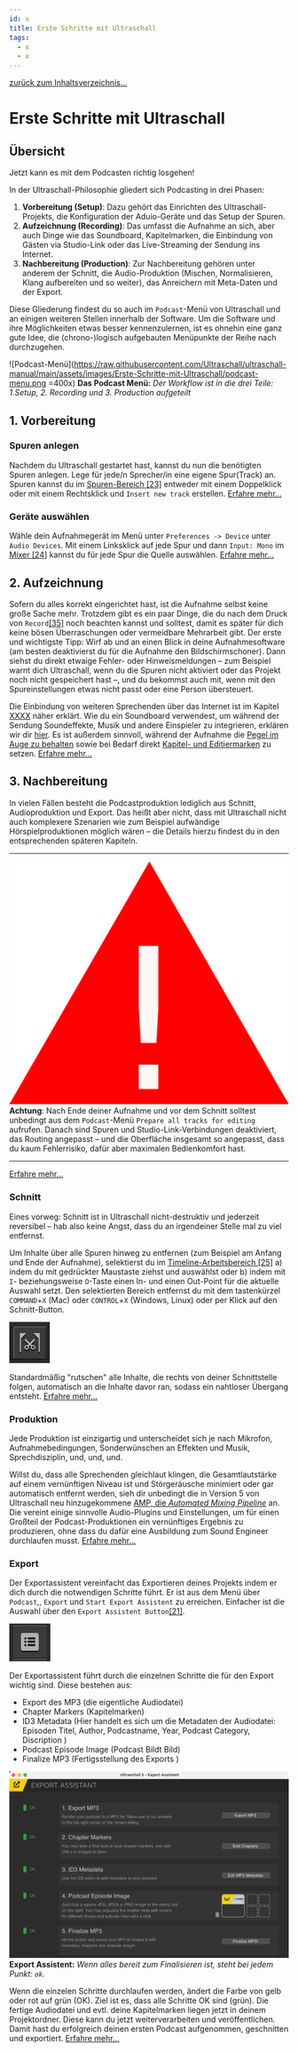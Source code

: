 ```yaml
---
id: x
title: Erste Schritte mit Ultraschall
tags:
  - x
  - x
---
```


[zurück zum Inhaltsverzeichnis...](https://pad.gwdg.de/t3uoZPBsTyigArO0yHq8jw#)

<!-- @todo: Links auf  Git main umziehen -->

# Erste Schritte mit Ultraschall

## Übersicht
Jetzt kann es mit dem Podcasten richtig losgehen!

In der Ultraschall-Philosophie gliedert sich Podcasting in drei Phasen:
1. **Vorbereitung (Setup)**: Dazu gehört das Einrichten des Ultraschall-Projekts, die Konfiguration der Aduio-Geräte und das Setup der Spuren.
2. **Aufzeichnung (Recording)**: Das umfasst die Aufnahme an sich, aber auch Dinge wie das Soundboard, Kapitelmarken, die Einbindung von <!-- es gibt doch keinen weblichen Gast? Gästinnen und --> Gästen via Studio-Link oder das Live-Streaming der Sendung ins Internet.
3. **Nachbereitung (Production)**: Zur Nachbereitung gehören unter anderem der Schnitt, die Audio-Produktion (Mischen, Normalisieren, Klang aufbereiten und so weiter), das Anreichern mit Meta-Daten und der Export.

Diese Gliederung findest du so auch im `Podcast`-Menü von Ultraschall und an einigen weiteren Stellen innerhalb der Software. Um die Software und ihre Möglichkeiten etwas besser kennenzulernen, ist es ohnehin eine ganz gute Idee, die (chrono-)logisch aufgebauten Menüpunkte der Reihe nach durchzugehen.

![Podcast-Menü](https://raw.githubusercontent.com/Ultraschall/ultraschall-manual/main/assets/images/Erste-Schritte-mit-Ultraschall/podcast-menu.png =400x)
**Das Podcast Menü:** *Der Workflow ist in die drei Teile: 1.Setup, 2. Recording und 3. Production aufgeteilt*

## 1. Vorbereitung
### Spuren anlegen
Nachdem du Ultraschall gestartet hast, kannst du nun die benötigten Spuren anlegen. Lege für jede/n Sprecher/in eine eigene Spur(Track) an. Spuren kannst du im [Spuren-Bereich [23]](GUI-Gesamtuebersicht) entweder mit einem Doppelklick oder mit einem Rechtsklick und `Insert new track` erstellen.
[Erfahre mehr...](https://pad.gwdg.de/AfIRFYAlQ5mM1PvSHIZCvg#Spuren-anlegen)

### Geräte auswählen
Wähle dein Aufnahmegerät im Menü unter `Preferences -> Device` unter `Audio Devices`. Mit einem Linksklick auf jede Spur und dann `Input: Mono` im [Mixer [24]](GUI-Gesamtuebersicht) kannst du für jede Spur die Quelle auswählen.
[Erfahre mehr...](https://pad.gwdg.de/AfIRFYAlQ5mM1PvSHIZCvg#Eing%C3%A4nge-w%C3%A4hlen)

## 2. Aufzeichnung
Sofern du alles korrekt eingerichtet hast, ist die Aufnahme selbst keine große Sache mehr. Trotzdem gibt es ein paar Dinge, die du nach dem Druck von `Record`[[35]](GUI-Gesamtuebersicht) noch beachten kannst und solltest, damit es später für dich keine bösen Überraschungen oder vermeidbare Mehrarbeit gibt. Der erste und wichtigste Tipp: Wirf ab und an einen Blick in deine Aufnahmesoftware (am besten deaktivierst du für die Aufnahme den Bildschirmschoner). Dann siehst du direkt etwaige Fehler- oder Hinweismeldungen – zum Beispiel warnt dich Ultraschall, wenn du die Spuren nicht aktiviert oder das Projekt noch nicht gespeichert hast –, und du bekommst auch mit, wenn mit den Spureinstellungen etwas nicht passt oder eine Person übersteuert.

Die Einbindung von weiteren Sprechenden über das Internet ist im Kapitel [XXXX]() näher erklärt. Wie du ein Soundboard verwendest, um während der Sendung Soundeffekte, Musik und andere Einspieler zu integrieren, erklären wir dir [hier](). Es ist außerdem sinnvoll, während der Aufnahme die [Pegel im Auge zu behalten]() sowie bei Bedarf direkt [Kapitel- und Editiermarken]() zu setzen.
[Erfahre mehr...](t)

## 3. Nachbereitung
In vielen Fällen besteht die Podcastproduktion lediglich aus Schnitt, Audioproduktion und Export. Das heißt aber nicht, dass mit Ultraschall nicht auch komplexere Szenarien wie zum Beispiel aufwändige Hörspielproduktionen möglich wären – die Details hierzu findest du in den entsprechenden späteren Kapiteln.

___
![Achtung](https://raw.githubusercontent.com/Ultraschall/ultraschall-manual/Aufnahme/assets/images/allgemein/Achtung.png?=20x20) **Achtung**: Nach Ende deiner Aufnahme und vor dem Schnitt solltest unbedingt aus dem `Podcast`-Menü `Prepare all tracks for editing` aufrufen. Danach sind Spuren und Studio-Link-Verbindungen deaktiviert, das Routing angepasst – und die Oberfläche insgesamt so angepasst, dass du kaum Fehlerrisiko, dafür aber maximalen Bedienkomfort hast.

---
[Erfahre mehr...]()
### Schnitt
Eines vorweg: Schnitt ist in Ultraschall nicht-destruktiv und jederzeit reversibel – hab also keine Angst, dass du an irgendeiner Stelle mal zu viel entfernst.

Um Inhalte über alle Spuren hinweg zu entfernen (zum Beispiel am Anfang und Ende der Aufnahme), selektierst du im [Timeline-Arbeitsbereich [25]](GUI-Gesamtuebersicht) a) indem du mit gedrückter Maustaste ziehst und auswählst oder b) indem mit `I`- beziehungsweise `O`-Taste einen In- und einen Out-Point für die aktuelle Auswahl setzt. Den selektierten Bereich entfernst du mit dem tastenkürzel `COMMAND`+`X` (Mac) oder `CONTROL`+`X` (Windows, Linux) oder per Klick auf den Schnitt-Button.

![Schnitt](https://raw.githubusercontent.com/Ultraschall/ultraschall-manual/main/assets/images/Schnitt/edit-buttons-ripple-cut.png)

Standardmäßig "rutschen" alle Inhalte, die rechts von deiner Schnittstelle folgen, automatisch an die Inhalte davor ran, sodass ein nahtloser Übergang entsteht.
[Erfahre mehr...](https://pad.gwdg.de/NuE2l9jCSF-3wnP_ekP-Bw#Schnit)


### Produktion
Jede Produktion ist einzigartig und unterscheidet sich je nach Mikrofon, Aufnahmebedingungen, Sonderwünschen an Effekten und Musik, Sprechdisziplin, und, und, und.

Willst du, dass alle Sprechenden gleichlaut klingen, die Gesamtlautstärke auf einem vernünftigen Niveau ist und Störgeräusche minimiert oder gar automatisch entfernt werden, sieh dir unbedingt die in Version 5 von Ultraschall neu hinzugekommene [AMP, die *Automated Mixing Pipeline*]() an. Die vereint einige sinnvolle Audio-Plugins und Einstellungen, um für einen Großteil der Podcast-Produktionen ein vernünftiges Ergebnis zu produzieren, ohne dass du dafür eine Ausbildung zum Sound Engineer durchlaufen musst.
[Erfahre mehr...](https://pad.gwdg.de/KqKfJ7WQSHaBFTvKqFetcg#Post-Produktion)

### Export
Der Exportassistent vereinfacht das Exportieren deines Projekts indem er dich durch die notwendigen Schritte führt. Er ist aus dem Menü über `Podcast`,, `Export` und `Start Export Assistent` zu erreichen. Einfacher ist die Auswahl über den `Export Assistent Button`[[21]](GUI-Gesamtuebersicht).

![Export Assistent](https://raw.githubusercontent.com/Ultraschall/ultraschall-manual/main/assets/images/Export/Export_Assistent_Button.jpg)

Der Exportassistent führt durch die einzelnen Schritte die für den Export wichtig sind.
Diese bestehen aus:
* Export des MP3 (die eigentliche Audiodatei)
* Chapter Markers (Kapitelmarken)
* ID3 Metadata (Hier handelt es sich um die Metadaten der Audiodatei: Episoden Titel, Author, Podcastname, Year, Podcast Category, Discription )
* Podcast Episode Image (Podcast Bildt Bild)
* Finalize MP3 (Fertigsstellung des Exports )


![Export Assistent Gruen](https://raw.githubusercontent.com/Ultraschall/ultraschall-manual/main/assets/images/Export/Export_Assistent_alles_gruen.jpg) **Export Assistent:** *Wenn alles bereit zum Finalisieren ist, steht bei jedem Punkt: `ok`.*

Wenn die einzelen Schritte durchlaufen werden, ändert die Farbe von gelb oder rot auf grün (OK). Ziel ist es, dass alle Schritte OK sind (grün). Die fertige Audiodatei und evtl. deine Kapitelmarken liegen jetzt in deinem Projektordner. Diese kann du jetzt weiterverarbeiten und veröffentlichen. Damit hast du erfolgreich deinen ersten Podcast aufgenommen, geschnitten und exportiert.
[Erfahre mehr...](https://pad.gwdg.de/S8CYlinKR0iKuDRUplXFXQ#Export)